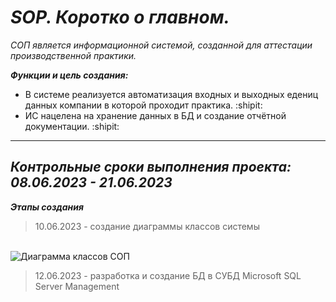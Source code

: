 # ***SOP. Коротко о главном.***
*СОП является информационной системой, созданной для аттестации производственной практики.* 

***Функции и цель создания:***
- В системе реализуется автоматизация входных и выходных едениц данных компании в которой проходит практика. :shipit:
- ИС нацелена на хранение данных в БД и создание отчётной документации. :shipit:
---

***Контрольные сроки выполнения проекта:
08.06.2023 - 21.06.2023***
---

***Этапы создания***
<br>
> 10.06.2023 - создание диаграммы классов системы <br>

<br>![Диаграмма классов  СОП](https://github.com/fateside/SOP/assets/78912888/c5bcb398-f38d-4ef9-9bd7-ab48942f70a7)
> 12.06.2023 - разработка и создание БД в СУБД Microsoft SQL Server Management
